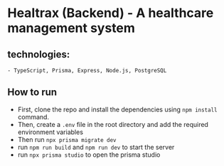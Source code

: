 # Healtrax (Backend) - A healthcare management system

## technologies:

    - TypeScript, Prisma, Express, Node.js, PostgreSQL

## How to run

- First, clone the repo and install the dependencies using `npm install` command.
- Then, create a `.env` file in the root directory and add the required environment variables
- Then run `npx prisma migrate dev`
- run `npm run build` and `npm run dev` to start the server
- run `npx prisma studio` to open the prisma studio
